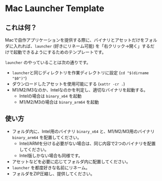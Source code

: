 # Mac Launcher Template

## これは何？

Macで自作アプリケーションを提供する際に、バイナリとアセットだけをフォルダに入れれば、`launcher` (好きにリネーム可能) を「右クリック→開く」するだけで起動できるようにするためのテンプレートです。

`launcher` のやっていることは次の通りです。

- `launcher`と同じディレクトリを作業ディレクトリに設定 (`cd "$(dirname "$0")"`)
- ダウンロードしたアセットを使用可能にする (`xattr -cr .`)
- M1/M2/M3なのか、Intelなのかを判定し、適切なバイナリを起動する。
  - Intelの場合は `binary_x64` を起動
  - M1/M2/M3の場合は `binary_arm64` を起動

## 使い方

- フォルダ内に、Intel用のバイナリ `binary_x64` と、M1/M2/M3用のバイナリ `binary_arm64` を配置してください。
  - Intel/ARMを分ける必要がない場合は、同じ内容で2つのバイナリを配置してください。
  - Intel版しかない場合も同様です。
- アセットなどを必要に応じてフォルダ内に配置してください。
- `launcher` を都度好きな名前にリネーム。
- フォルダをZIP圧縮し、提供してください。